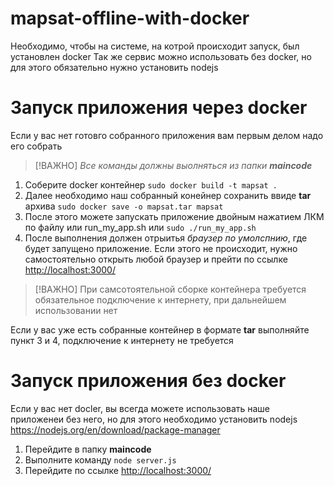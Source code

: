 # mapsat-offline-with-docker
Необходимо, чтобы на системе, на котрой происходит запуск, был установлен docker 
Так же сервис можно использовать без docker, но для этого обязательно нужно установить nodejs
# Запуск приложения через docker
Если у вас нет готовго собранного приложения вам первым делом надо его собрать
> [!ВАЖНО]
>*Все команды должны выолняться из папки **maincode***
1. Соберите docker контейнер
`sudo docker build -t mapsat .`
2. Далее необходимо наш собранный конейнер сохранить ввиде **tar** архива
`sudo docker save -o mapsat.tar mapsat`
3. После этого можете запускать приложение двойным нажатием ЛКМ по файлу или run_my_app.sh или `sudo ./run_my_app.sh`
4. После выполнения должен отрыитья *браузер по умолспнию*, где будет запущено приложение. Если этого не происходит, нужно самостоятельно открыть любой браузер и прейти по ссылке <http://localhost:3000/>
> [!ВАЖНО]
> При самсотоятельной сборке контейнера требуется обязательное подключение к интернету, при дальнейшем использовании нет

Если у вас уже есть собранные контейнер в формате **tar** выполняйте пункт 3 и 4, подключение к интернету не требуется
# Запуск приложения без docker
Если у вас нет docler, вы всегда можете использовать наше приложенеи без него, но для этого необходимо установить nodejs <https://nodejs.org/en/download/package-manager>
1. Перейдите в папку **maincode**
2. Выполните команду `node server.js`
3. Перейдите по ссылке <http://localhost:3000/>

